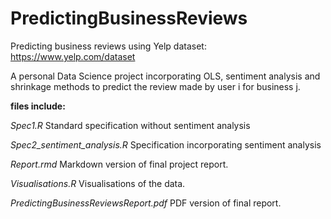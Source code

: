 # PredictingBusinessReviews

Predicting business reviews using Yelp dataset:
https://www.yelp.com/dataset

A personal Data Science project incorporating OLS, sentiment analysis and shrinkage methods to predict the review made by user i for business j.

**files include:**

*Spec1.R*
Standard specification without sentiment analysis

*Spec2_sentiment_analysis.R*
Specification incorporating sentiment analysis

*Report.rmd*
Markdown version of final project report.

*Visualisations.R*
Visualisations of the data.

*PredictingBusinessReviewsReport.pdf*
PDF version of final report.
